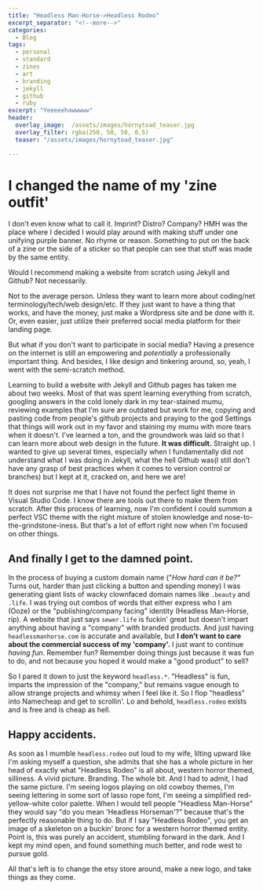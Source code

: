 ```yaml
---
title: "Headless Man-Horse->Headless Rodeo"
excerpt_separator: "<!--more-->"
categories:
  - Blog
tags:
  - personal
  - standard
  - zines
  - art
  - branding
  - jekyll
  - github
  - ruby
excerpt: "Yeeeeehawwwww"
header:
  overlay_image:  /assets/images/hornytoad_teaser.jpg
  overlay_filter: rgba(250, 50, 50, 0.5)
  teaser: "/assets/images/hornytoad_teaser.jpg"

---
```


# I changed the name of my 'zine outfit'
I don't even know what to call it. Imprint? Distro? Company? HMH was the place where I decided I would play around with making stuff under one unifying purple banner. No rhyme or reason. Something to put on the back of a zine or the side of a sticker so that people can see that stuff was made by the same entity.  

<!--more-->
Would I recommend making a website from scratch using Jekyll and Github? Not necessarily.  

Not to the average person. Unless they want to learn more about coding/net terminology/tech/web design/etc. If they just want to have a thing that works, and have the money, just make a Wordpress site and be done with it. Or, even easier, just utilize their preferred social media platform for their landing page.  

But what if you don't want to participate in social media? Having a presence on the internet is still an empowering and *potentially* a professionally important thing. And besides, I like design and tinkering around, so, yeah, I went with the semi-scratch method.  

Learning to build a website with Jekyll and Github pages has taken me about two weeks. Most of that was spent learning everything from scratch, googling answers in the cold lonely dark in my tear-stained mumu, reviewing examples that I'm sure are outdated but work for me, copying and pasting code from people's github projects and praying to the god Settings that things will work out in my favor and staining my mumu with more tears when it doesn't. I've learned a ton, and the groundwork was laid so that I can learn more about web design in the future. **It was difficult.** Straight up. I wanted to give up several times, especially when I fundamentally did not understand what I was doing in Jekyll, what the hell Github was(I still don't have any grasp of best practices when it comes to version control or branches) but I kept at it, cracked on, and here we are!  

It does not surprise me that I have not found the perfect light theme in Visual Studio Code. I know there are tools out there to make them from scratch. After this process of learning, now I'm confident I could summon a perfect VSC theme with the right mixture of stolen knowledge and nose-to-the-grindstone-iness. But that's a lot of effort right now when I'm focused on other things.

## And finally I get to the damned point.  

In the process of buying a custom domain name ("*How hard can it be?"* Turns out, harder than just clicking a button and spending money) I was generating giant lists of wacky clownfaced domain names like `.beauty` and `.life`. I was trying out combos of words that either express who I am (Ooze) or the "publishing/company facing" identity (Headless Man-Horse, rip). A website that just says `sewer.life` is fuckin' great but doesn't impart anything about having a "company" with branded products. And just having `headlessmanhorse.com` is accurate and available, but **I don't want to care about the commercial success of my 'company'.** I just want to continue *having fun*. Remember fun? Remember doing things just because it was fun to do, and not because you hoped it would make a "good product" to sell? 

So I pared it down to just the keyword `headless.*`. "Headless" is fun, imparts the impression of the "company," but remains vague enough to allow strange projects and whimsy when I feel like it. So I flop "headless" into Namecheap and get to scrollin'. Lo and behold, `headless.rodeo` exists and is free and is cheap as hell.  

## Happy accidents.
As soon as I mumble `headless.rodeo` out loud to my wife, lilting upward like I'm asking myself a question, she admits that she has a whole picture in her head of exactly what "Headless Rodeo" is all about, western horror themed, silliness. A vivid picture. Branding. The whole bit. And I had to admit, I had the same picture. I'm seeing logos playing on old cowboy themes, I'm seeing lettering in some sort of lasso rope font, I'm seeing a simplified red-yellow-white color palette. When I would tell people "Headless Man-Horse" they would say "do you mean 'Headless Horseman'?" because that's the perfectly reasonable thing to do. But if I say "Headless Rodeo", you get an image of a skeleton on a buckin' bronc for a western horror themed entity. Point is, this was purely an accident, stumbling forward in the dark. And I kept my mind open, and found something much better, and rode west to pursue gold.  

All that's left is to change the etsy store around, make a new logo, and take things as they come. 
